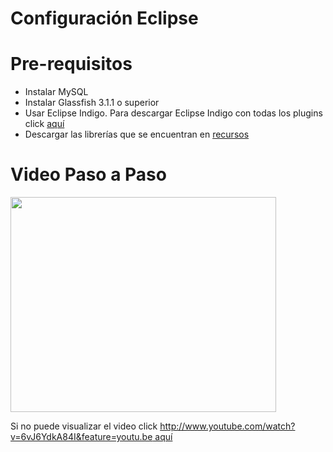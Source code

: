 # Configuración Eclipse #




# Pre-requisitos #

  * Instalar MySQL
  * Instalar Glassfish 3.1.1 o superior
  * Usar Eclipse Indigo. Para descargar Eclipse Indigo con todas los       plugins click [aquí](http://www.google.com)
  * Descargar las librerías que se encuentran en [recursos](Recursos.md)

# Video Paso a Paso #

<a href='http://www.youtube.com/watch?feature=player_embedded&v=6vJ6YdkA84I' target='_blank'><img src='http://img.youtube.com/vi/6vJ6YdkA84I/0.jpg' width='425' height=344 /></a>

Si no puede visualizar el video click [http://www.youtube.com/watch?v=6vJ6YdkA84I&feature=youtu.be aquí](.md)